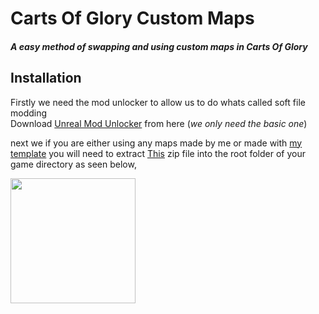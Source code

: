 # Carts Of Glory Custom Maps
#### *A easy method of swapping and using custom maps in Carts Of Glory*


## Installation

Firstly we need the mod unlocker to allow us to do whats called soft file modding \
Download [Unreal Mod Unlocker](https://illusory.dev/) from here (*we only need the basic one*)

next we if you are either using any maps made by me or made with [my template](https://github.com/l-S4M-l/Carts-Of-Glory-Custom-Maps/blob/main/Example%20Project.zip) you will need to extract [This](https://github.com/l-S4M-l/Carts-Of-Glory-Custom-Maps/blob/main/Engine.zip) zip file into the root folder of your game directory as seen below,

<img src="https://images2.imgbox.com/90/35/swF1lFpI_o.png" width="200px">
